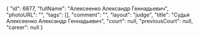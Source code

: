 {
    "id": 6877,
    "fullName": "Алексеенко Александр Геннадьевич",
    "photoURL": "",
    "tags": [],
    "comment": "",
    "layout": "judge",
    "title": "Судья Алексеенко Александр Геннадьевич",
    "court": null,
    "previousCourt": null,
    "career": null
}